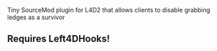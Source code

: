 Tiny SourceMod plugin for L4D2 that allows clients to disable grabbing ledges as a survivor

## Requires Left4DHooks!